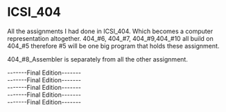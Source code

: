 # ICSI_404
All the assignments I had done in ICSI_404. Which becomes a computer representation altogether. 
404_#6, 404_#7, 404_#9,404_#10 all build on 404_#5 therefore #5 will be one big program that holds these assignment. 

404_#8_Assembler is separately from all the other assignment. 


  -------Final Edition-------<br/>
  -------Final Edition-------<br/>
  -------Final Edition-------<br/>
  -------Final Edition-------<br/>
  -------Final Edition-------<br/>
